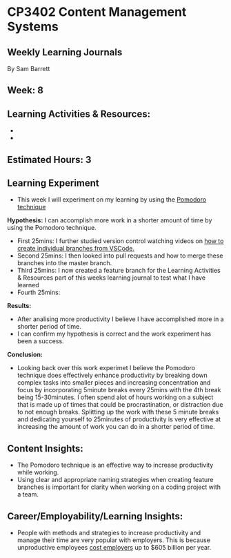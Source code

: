 # CP3402 Content Management Systems
## Weekly Learning Journals

By Sam Barrett

## Week: 8

## Learning Activities & Resources:
- 
- 

## Estimated Hours: 3

## Learning Experiment 
- This week I will experiment on my learning by using the [Pomodoro technique](https://www.todoist.com/productivity-methods/pomodoro-technique) 

**Hypothesis:** I can accomplish more work in a shorter amount of time by using the Pomodoro technique.  
- First 25mins: I further studied version control watching videos on [how to create individual branches from VSCode.](https://www.youtube.com/watch?v=Dedz4gRHezg&t=193s)
- Second 25mins: I then looked into pull requests and how to merge these branches into the master branch.
- Third 25mins: I now created a feature branch for the Learning Activities & Resources part of this weeks learning journal to test what I have learned
- Fourth 25mins:
  
**Results:**  
- After analising more productivity I believe I have accomplished more in a shorter period of time.
- I can confirm my hypothesis is correct and the work experiment has been a success.
  
**Conclusion:**  
- Looking back over this work experimet I believe the Pomodoro technique does effectively enhance productivity by
breaking down complex tasks into smaller pieces and increasing concentration and focus by incorporating 5minute breaks every 25mins with
the 4th break being 15-30minutes. I often spend alot of hours working on a subject that is made up of times that could be procrastination, or 
distraction due to not enough breaks. Splitting up the work with these 5 minute breaks and dedicating yourself to 25minutes of productivity is 
very effective at increasing the amount of work you can do in a shorter period of time.  

## Content Insights:
- The Pomodoro technique is an effective way to increase productivity while working.
- Using clear and appropriate naming strategies when creating feature branches is important for clarity when working on a coding project with a team.

## Career/Employability/Learning Insights:
- People with methods and strategies to increase productivity and manage their time are very popular with employers. This is because unproductive 
employees [cost employers](https://firstup.io/blog/employee-productivity-statistics/) up to $605 billion per year. 